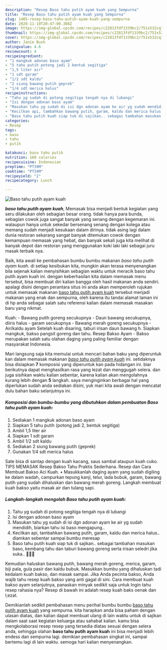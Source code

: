 ```yaml
---
description: "Resep Baso tahu putih ayam kuah yang Sempurna"
title: "Resep Baso tahu putih ayam kuah yang Sempurna"
slug: 1405-resep-baso-tahu-putih-ayam-kuah-yang-sempurna
date: 2020-11-10T20:47:09.308Z
image: https://img-global.cpcdn.com/recipes/c22813fdf1339bc2/751x532cq70/baso-tahu-putih-ayam-kuah-foto-resep-utama.jpg
thumbnail: https://img-global.cpcdn.com/recipes/c22813fdf1339bc2/751x532cq70/baso-tahu-putih-ayam-kuah-foto-resep-utama.jpg
cover: https://img-global.cpcdn.com/recipes/c22813fdf1339bc2/751x532cq70/baso-tahu-putih-ayam-kuah-foto-resep-utama.jpg
author: Janie Bush
ratingvalue: 4.6
reviewcount: 4
recipeingredient:
- "1 mangkuk adonan baso ayam"
- "5 tahu putih potong jadi 2 bentuk segitiga"
- "1,5 liter air"
- "1 sdt garam"
- "1/2 sdt kaldu"
- "2 siung bawang putih geprek"
- "1/4 sdt merica halus"
recipeinstructions:
- "Tahu yg sudah di potong segitiga tengah nya di lubangi"
- "Isi dengan adonan baso ayam"
- "Masukan tahu yg sudah di isi dgn adonan ayam ke air yg sudah mendidih, biarkan tahu isi baso mengapung.."
- "Kecilkan api, tambahkan bawang putih, garam, kaldu dan merica halus.. diamkan sebentar sampai bumbu meresap"
- "Baso tahu putih kuah siap tuk di sajikan.. sebagai tambahan masukan baso, kembang tahu dan taburi bawang goreng serta irisan seledri jika suka.. 🤗🍜😋"
categories:
- Resep
tags:
- baso
- tahu
- putih

katakunci: baso tahu putih 
nutrition: 169 calories
recipecuisine: Indonesian
preptime: "PT39M"
cooktime: "PT34M"
recipeyield: "2"
recipecategory: Lunch

---
```



![Baso tahu putih ayam kuah](https://img-global.cpcdn.com/recipes/c22813fdf1339bc2/751x532cq70/baso-tahu-putih-ayam-kuah-foto-resep-utama.jpg)

<b><i>baso tahu putih ayam kuah</i></b>, Memasak bisa menjadi bentuk kegiatan yang seru dilakukan oleh sebagian besar orang. tidak hanya para bunda, sebagian cowok juga sangat banyak yang senang dengan kegemaran ini. walaupun hanya untuk sekedar bersenang senang dengan kolega atau memang sudah menjadi kesukaan dalam dirinya. tidak asing lagi dalam dunia restoran sekarang sangat banyak ditemukan cowok dengan kemampuan memasak yang hebat, dan banyak sekali juga kita melihat di banyak depot dan restoran yang menggunakan koki laki laki sebagai juru masak terbaik nya.

Baik, kita awali ke pembahasan bumbu bumbu makanan <i>baso tahu putih ayam kuah</i>. di setiap kesibukan kita, mungkin akan terasa menyenangkan bila sejenak kalian menyisihkan sebagian waktu untuk meracik baso tahu putih ayam kuah ini. dengan keberhasilan kita dalam memasak menu tersebut, bisa membuat diri kalian bangga oleh hasil makanan anda sendiri. apalagi disini dengan perantara situs ini anda akan memperoleh rujukan untuk memasak makanan <u>baso tahu putih ayam kuah</u> tersebut menjadi makanan yang enak dan sempurna, oleh karena itu tandai alamat laman ini di hp anda sebagai salah satu referensi kalian dalam memasak masakan baru yang nikmat.

Kuah: - Bawang putih goreng secukupnya - Daun bawang secukupnya, diiris halus - garam secukupnya - Bawang merah goreng secukupnya - Air/kaldu ayam Setelah kuah disaring, taburi irisan daun bawang h. Siapkan mangkuk, bakso pangsit goreng dan tahu. Resep Bakso Ayam - Bakso merupakan salah satu olahan daging yang paling familiar dengan masyarakat Indonesia.


Mari langsung saja kita memulai untuk mencari bahan baku yang diperuntuk kan dalam memasak makanan <u><i>baso tahu putih ayam kuah</i></u> ini. setidaknya bisa disiapkan <b>7</b> komposisi yang diperuntuk kan pada hidangan ini. biar berikutnya dapat menghasilkan rasa yang lezat dan menggugah selera. dan juga sisihkan waktu kalian sebentar, karena kalian akan mengolahnya kurang lebih dengan <b>5</b> langkah. saya menginginkan berbagai hal yang diperlukan sudah anda sediakan disini, yuk mari kita awali dengan mencatat dulu bahan baku selanjutnya ini.

<!--inarticleads1-->

##### Komposisi dan bumbu-bumbu yang dibutuhkan dalam pembuatan Baso tahu putih ayam kuah:

1. Sediakan 1 mangkuk adonan baso ayam
1. Siapkan 5 tahu putih (potong jadi 2, bentuk segitiga)
1. Ambil 1,5 liter air
1. Siapkan 1 sdt garam
1. Ambil 1/2 sdt kaldu
1. Sediakan 2 siung bawang putih (geprek)
1. Gunakan 1/4 sdt merica halus


Sate bisa di santap dengan kuah kacang, saus sambal ataupun kuah cuko. TIPS MEMASAK  Resep Bakso Tahu Praktis Sederhana. Resep dan Cara Membuat Bakso Aci Kuah. • Masukkanlah daging ayam yang sudah digiling ke dalam wadah, campurkan tepung kanji, telur, lada bubuk, garam, bawang putih yang sudah dihaluskan dan bawang merah goreng. Langkah membuat kuah bakso yaitu masak air dan tulang sapi. 

<!--inarticleads2-->

##### Langkah-langkah mengolah Baso tahu putih ayam kuah:

1. Tahu yg sudah di potong segitiga tengah nya di lubangi
1. Isi dengan adonan baso ayam
1. Masukan tahu yg sudah di isi dgn adonan ayam ke air yg sudah mendidih, biarkan tahu isi baso mengapung..
1. Kecilkan api, tambahkan bawang putih, garam, kaldu dan merica halus.. diamkan sebentar sampai bumbu meresap
1. Baso tahu putih kuah siap tuk di sajikan.. sebagai tambahan masukan baso, kembang tahu dan taburi bawang goreng serta irisan seledri jika suka.. 🤗🍜😋


Kemudian haluskan bawang putih, bawang merah goreng, merica, garam, biji pala, gula pasir dan kaldu bubuk. Masukkan bumbu yang dihaluskan tadi kedalam kuah bakso, dan masak sampai. Jika Anda pecinta bakso, Anda wajib tahu resep kuah bakso yang anti gagal di sini. Cara membuat kuah bakso ayam selanjutnya, panaskan minyak sedikit saja untuk Ingin tahu resep rahasia nya? Resep di bawah ini adalah resep kuah baks oenak dan l;ezat. 

Demikianlah sedikit pembahasan menu perihal bumbu bumbu <u>baso tahu putih ayam kuah</u> yang sempurna. kita harapkan anda bisa paham dengan ulasan diatas, dan kalian dapat membuat ulang di lain waktu untuk di sajikan dalam saat saat kegiatan keluarga atau sahabat kalian. kamu bisa mengkolaborasi resep resep yang tersedia diatas sesuai dengan selera anda, sehingga olahan <b>baso tahu putih ayam kuah</b> ini bisa menjadi lebih endess dan sempurna lagi. demikian pembahasan singkat ini, sampai bertemu lagi di lain waktu. semoga hari kalian menyenangkan.
